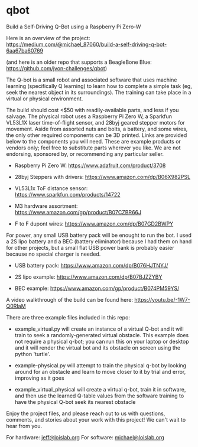 # qbot
Build a Self-Driving Q-Bot using a Raspberry Pi Zero-W

Here is an overview of the project: https://medium.com/@michael_87060/build-a-self-driving-q-bot-6aa67ba60769

(and here is an older repo that supports a BeagleBone Blue: https://github.com/jvon-challenges/qbot)

The Q-bot is a small robot and associated software that uses machine learning (specifically Q learning) to learn how to complete a simple task (eg, seek the nearest object in its surroundings). The training can take place in a virtual or physical environment.

The build should cost <$50 with readily-available parts, and less if you salvage. The physical robot uses a Raspberry Pi Zero W, a Sparkfun VL53L1X laser time-of-flight sensor, and 28byj geared stepper motors for movement.  Aside from assorted nuts and bolts, a battery, and some wires, the only other required components can be 3D printed.  Links are provided below to the components you will need.  These are example products or vendors only; feel free to substitute parts wherever you like.  We are not endorsing, sponsored by,  or recommending any particular seller.

- Raspberry Pi Zero W: 
https://www.adafruit.com/product/3708

- 28byj Steppers with drivers: 
https://www.amazon.com/dp/B06X982PSL

- VL53L1x ToF distance sensor:
https://www.sparkfun.com/products/14722

- M3 hardware assortment:
https://www.amazon.com/gp/product/B07CZBR66J

- F to F dupont wires:
https://www.amazon.com/dp/B07GD2BWPY

For power, any small USB battery pack will be enought to run the bot. I used a 2S lipo 
battery and a BEC (battery eliminator) because I had them on hand for other projects, but
a small flat USB power bank is probably easier because no special charger is needed.

- USB battery pack:
https://www.amazon.com/dp/B076HJTNYJ/

- 2S lipo example:
https://www.amazon.com/dp/B07BJZZYBY

- BEC example: 
https://www.amazon.com/gp/product/B074PM59YS/

A video walkthrough of the build can be found here: https://youtu.be/-1W7-Q0RIaM

There are three example files included in this repo:

- example_virtual.py will create an instance of a virtual Q-bot and it will train to seek a randomly-generated virtual obstacle.  This example does not require a physical q-bot; you can run this on your laptop or desktop and it will render the virtual bot and its obstacle on screen using the python 'turtle'.

- example-physical.py will attempt to train the physical q-bot by looking around for an obstacle and learn to move closer to it by trial and error, improving as it goes

- example_virtual_physical will create a virtual q-bot, train it in software, and then use the learned Q-table values from the software training to have the physical Q-bot seek its nearest obstacle 

Enjoy the project files, and please reach out to us with questions, comments, and stories about your work with this project!  We can't wait to hear from you.

For hardware: jeff@loislab.org
For software: michael@loislab.org

